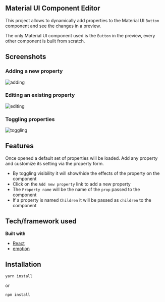 ## Material UI Component Editor

This project allows to dynamically add properties to the Material UI `Button` component and see the changes in a preview.

The only Material UI component used is the `Button` in the preview, every other component is built from scratch.

## Screenshots

### Adding a new property

![adding](https://user-images.githubusercontent.com/45290018/158057868-639e2ec7-6f74-4c87-9810-a5f9948c8979.gif)

### Editing an existing property

![editing](https://user-images.githubusercontent.com/45290018/158057872-0a056dd1-1521-466d-bd47-cdd1674c520e.gif)

### Toggling properties

![toggling](https://user-images.githubusercontent.com/45290018/158057875-0c7ac114-2156-4c9d-89f3-d74f180d3bcb.gif)

## Features

Once opened a default set of properties will be loaded. Add any property and customize its setting via the property form.

- By toggling visibility it will show/hide the effects of the property on the component
- Click on the `Add new property` link to add a new property
- The `Property name` will be the name of the `prop` passed to the component
- If a property is named `Children` it will be passed as `children` to the component

## Tech/framework used

<b>Built with</b>

- [React](https://react.org)
- [emotion](https://emotion.sh)

## Installation

```
yarn install
```

or

```
npm install
```
